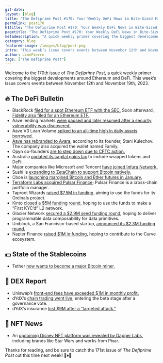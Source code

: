 ```yaml
---
git-date:
layout: [blog]
title: "The Defiprime Post #170: Your Weekly DeFi News in Bite-Sized Fashion"
permalink: post170
h1title: "The Defiprime Post #170: Your Weekly DeFi News in Bite-Sized Fashion"
pagetitle: "The Defiprime Post #170: Your Weekly DeFi News in Bite-Sized Fashion"
metadescription: "A quick weekly primer covering the biggest developments around Ethereum and DeFi. This week’s issue covers events between November 12th and November 19th, 2023"
category: blog
featured-image: /images/blog/post.png
intro: "This week’s issue covers events between November 12th and November 19th, 2023"
author: LimePierre
tags: ["The Defiprime Post"]
---
```


Welcome to the 170th issue of _The Defiprime Post_, a quick weekly primer covering the biggest developments around Ethereum and DeFi. This week’s issue covers events between November 12th and November 19th, 2023.


## 🔥 The DeFi Bulletin

* BlackRock [filed for a spot Ethereum ETF with the SEC.](https://www.theblock.co/post/263299/blackrock-ethereum-etf-sec) Soon afterward, [Fidelity also filed for an Ethereum ETF.](https://www.theblock.co/post/263626/fidelity-files-for-spot-ethereum-etf-says-approval-would-be-major-win-for-us-investors)
* Aave lending markets [were paused and later resumed after a security vulnerability was discovered.](https://www.theblock.co/post/262757/aave-v3-markets-resume-normal-operations-after-security-scare)
* Aave V3 Loan Volume [spiked to an all-time high in daily assets borrowed.](https://thedefiant.io/defi-rebounds-as-aave-v3-loan-volume-spikes-to-record)
* [Aave has rebranded to Avara](https://techcrunch.com/2023/11/16/aave-companies-rebrands-to-avara-and-acquires-crypto-wallet-family-to-expand-its-web3-reach/), according to its founder, Stani Kulechov. The company also acquired the wallet named Family.
* Opyn co-founders [are to step down due to CFTC action.](https://www.theblock.co/post/262952/opyn-co-founders-to-step-down-citing-recent-cftc-action)
* Australia [updated its capital gains tax](https://www.coindesk.com/policy/2023/11/14/australia-updates-its-capital-gains-tax-guidance-to-include-wrapped-tokens-and-defi/) to include wrapped tokens and DeFi.
* Major companies like Microsoft and Tencent [have joined Infura Network.](https://cointelegraph.com/news/microsoft-tencent-infura-network-partnership)
* Sushi is [expanding to ZetaChain to support Bitcoin natively.](https://www.coindesk.com/business/2023/11/16/bitcoin-is-coming-to-sushi-as-defi-platform-expands-to-zetachain/)
* Cboe is [launching margined Bitcoin and Ether futures in January.](https://www.theblock.co/post/262829/cboe-is-launching-margined-bitcoin-and-ether-futures-in-january)
* [Terraform Labs acquired Pulsar Finance](https://medium.com/terra-money/terraform-labs-acquires-pulsar-finance-82a3890468ca); Pulsar Finance is a cross-chain portfolio manager.
* Taproot Wizards [raised $7.5M in funding](https://techcrunch.com/2023/11/16/taproot-wizards-bitcoin-ordinals/?guccounter=1), aiming to use the funds for its Ordinals project.
* Kinto [closed a $5M funding round](https://www.coindesk.com/business/2023/11/15/blockchain-startup-kinto-plans-first-kycd-ethereum-layer-2-blockchain-after-raising-5m/), hoping to use the funds to make a “First KYC’d” L2 network.
* Glacier Network [secured a $2.9M seed funding round](https://medium.com/@glacierlabs/glacier-network-raises-2-9-2a430dbaea1e), hoping to deliver programmable data composability for data primitives.
* Uniblock, a San Francisco-based startup, [announced its $2.3M funding round.](https://www.prnewswire.com/news-releases/uniblock-raises-a-2-3m-funding-round-301988624.html)
* Napier Finance [raised $1M in funding](https://medium.com/napier-finance/napier-finance-the-end-game-for-curve-ecosystem-8cc71d9ab813), hoping to contribute to the Curve ecosystem.


## 💵 State of the Stablecoins

* Tether [now wants to become a major Bitcoin miner.](https://www.bloomberg.com/news/articles/2023-11-16/stablecoin-issuer-tether-usdt-btc-wants-to-become-a-major-bitcoin-miner#xj4y7vzkg)


## 💱 DEX Report

* Uniswap’s [front-end fees have exceeded $1M in monthly profit.](https://www.theblock.co/post/262732/uniswaps-cumulative-front-end-fees-exceed-1-million-within-a-month)
* dYdX’s [chain trading went live](https://www.theblock.co/post/262993/dydx-chain-trading-goes-live-beta-mainnet-stage), entering the beta stage after a governance vote.
* dYdX’s insurance [lost $9M after a “targeted attack.”](https://www.theblock.co/post/263632/dydxs-insurance-fund-lost-9-million-as-a-result-of-targeted-attack-ceo)


## 💎 NFT News

* An [upcoming Disney NFT platform was revealed by Dapper Labs, ](https://decrypt.co/205941/disney-reveals-nft-platform-dapper-labs-including-star-wars-pixar)including brands like Star Wars and works from Pixar.

Thanks for reading, and be sure to catch the 171st issue of _The Defiprime Post_ out this time next week! 👋♦️👋